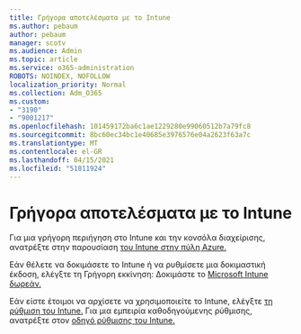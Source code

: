 ```yaml
---
title: Γρήγορα αποτελέσματα με το Intune
ms.author: pebaum
author: pebaum
manager: scotv
ms.audience: Admin
ms.topic: article
ms.service: o365-administration
ROBOTS: NOINDEX, NOFOLLOW
localization_priority: Normal
ms.collection: Adm_O365
ms.custom:
- "3190"
- "9001217"
ms.openlocfilehash: 101459172ba6c1ae1229280e99060512b7a79fc8
ms.sourcegitcommit: 8bc60ec34bc1e40685e3976576e04a2623f63a7c
ms.translationtype: MT
ms.contentlocale: el-GR
ms.lasthandoff: 04/15/2021
ms.locfileid: "51811924"
---
```

# <a name="getting-started-with-intune"></a>Γρήγορα αποτελέσματα με το Intune

Για μια γρήγορη περιήγηση στο Intune και την κονσόλα διαχείρισης, ανατρέξτε στην παρουσίαση [του Intune στην πύλη Azure.](https://docs.microsoft.com/mem/intune/fundamentals/tutorial-walkthrough-endpoint-manager)

Εάν θέλετε να δοκιμάσετε το Intune ή να ρυθμίσετε μια δοκιμαστική έκδοση, ελέγξτε τη Γρήγορη εκκίνηση: Δοκιμάστε το [Microsoft Intune δωρεάν.](https://docs.microsoft.com/intune/fundamentals/free-trial-sign-up)

Εάν είστε έτοιμοι να αρχίσετε να χρησιμοποιείτε το Intune, ελέγξτε [τη ρύθμιση του Intune.](https://docs.microsoft.com/mem/intune/fundamentals/setup-steps) Για μια εμπειρία καθοδηγούμενης ρύθμισης, ανατρέξτε στον [οδηγό ρύθμισης του Intune.](https://admin.microsoft.com/AdminPortal/Home?ref=/modernonboarding/intunesetupguide)